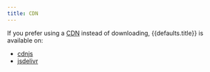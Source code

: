 ```yaml
---
title: CDN
---
```


If you prefer using a [CDN][cdn] instead of downloading, {{defaults.title}} is
available on:

- [cdnjs][cdnjs]
- [jsdelivr][jsdelivr]

[cdn]: https://en.wikipedia.org/wiki/Content_delivery_network
[cdnjs]: https://cdnjs.com/libraries/{{defaults.title}}/
[jsdelivr]: {{{defaults.download}}}
